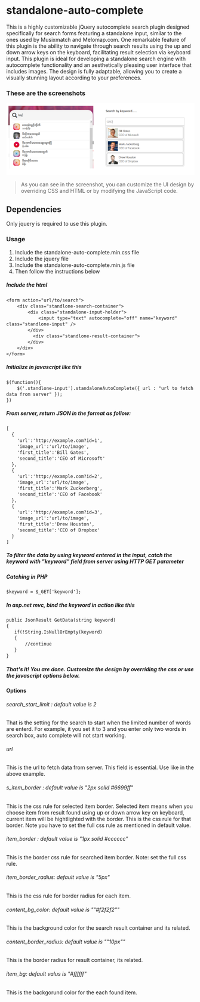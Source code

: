# standalone-auto-complete
This is a highly customizable jQuery autocomplete search plugin designed specifically for search forms featuring a standalone input, similar to the ones used by Musixmatch and Melomap.com. One remarkable feature of this plugin is the ability to navigate through search results using the up and down arrow keys on the keyboard, facilitating result selection via keyboard input. This plugin is ideal for developing a standalone search engine with autocomplete functionality and an aesthetically pleasing user interface that includes images. The design is fully adaptable, allowing you to create a visually stunning layout according to your preferences.

### These are the screenshots
![example screenshots](https://github.com/waiyanhein/standalone-auto-complete/blob/master/search_image.png)

>As you can see in the screenshot, you can customize the UI design by overriding CSS and HTML or by modifying the JavaScript code.

## Dependencies
Only jquery is required to use this plugin.

### Usage
1. Include the standalone-auto-complete.min.css file
2. Include the jquery file
3. Include the standalone-auto-complete.min.js file
4. Then follow the instructions below

##### Include the html

```
<form action="url/to/search">
    <div class="standlone-search-container">
        <div class="standalone-input-holder">
            <input type="text" autocomplete="off" name="keyword" class="standlone-input" />
        </div>
          <div class="standlone-result-container">
        </div>
    </div>
</form>
```
##### Initialize in javascript like this
```
$(function(){	
	$('.standlone-input').standaloneAutoComplete({ url : "url to fetch data from server" });
})
```

##### From server, return JSON in the format as follow:
```
[
  {
    'url':'http://example.com?id=1',
    'image_url':'url/to/image',
    'first_title':'Bill Gates',
    'second_title':'CEO of Microsoft'
  },
  {
    'url':'http://example.com?id=2',
    'image_url':'url/to/image',
    'first_title':'Mark Zuckerberg',
    'second_title':'CEO of Facebook'
  },
  {
    'url':'http://example.com?id=3',
    'image_url':'url/to/image',
    'first_title':'Drew Houston',
    'second_title':'CEO of Dropbox'
  }
]
```
##### To filter the data by using keyword entered in the input, catch the keyword with "keyword" field from server using HTTP GET parameter

##### Catching in PHP
```
$keyword = $_GET['keyword'];
```
##### In asp.net mvc, bind the keyword in action like this
```
public JsonResult GetData(string keyword)
{
   if(!String.IsNullOrEmpty(keyword)
   {
       //continue
   }
}
```
##### *That's it! You are done. Customize the design by overriding the css or use the javascript options below.*

#### Options
###### search_start_limit : default value is 2
That is the setting for the search to start when the limited number of words are enterd. For example, it you set it to 3 and you enter only two words in search box, auto complete will not start working.
###### url
This is the url to fetch data from server. This field is essential. Use like in the above example.
###### s_item_border : default value is "2px solid #6699ff"
This is the css rule for selected item border. Selected item means when you choose item from result found using up or down arrow key on keyboard, current item will be hightlighted with the border. This is the css rule for that border. Note you have to set the full css rule as mentioned in default value.
###### item_border : default value is "1px solid #cccccc"
This is the border css rule for searched item border. Note: set the full css rule.
###### item_border_radius: default value is "5px"
This is the css rule for border radius for each item.
###### content_bg_color: default value is ""#f2f2f2""
This is the background color for the search result container and its related. 
###### content_border_radius: default value is ""10px""
This is the border radius for result container, its related.
###### item_bg: default valus is "#ffffff"
This is the backgorund color for the each found item. 

